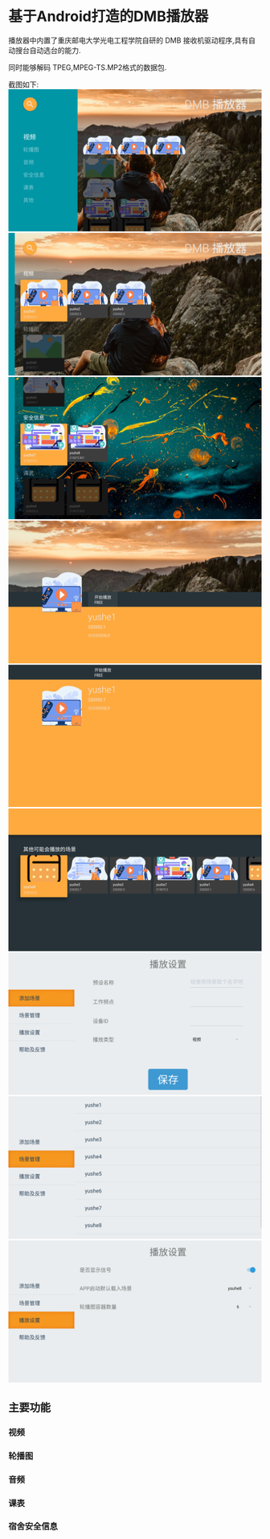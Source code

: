 #  基于Android打造的DMB播放器

播放器中内置了重庆邮电大学光电工程学院自研的 DMB 接收机驱动程序,具有自动搜台自动选台的能力.

同时能够解码 TPEG,MPEG-TS.MP2格式的数据包.

截图如下:
![Screenshot_1652967562](assets/Screenshot_1652967562.png)
![Screenshot_1652967570](assets/Screenshot_1652967570.png)
![Screenshot_1652967579](assets/Screenshot_1652967579.png)
![Screenshot_1652967611](assets/Screenshot_1652967611.png)
![Screenshot_1652967614](assets/Screenshot_1652967614.png)
![Screenshot_1652967616](assets/Screenshot_1652967616.png)
![Screenshot_1652967595](assets/Screenshot_1652967595.png)
![Screenshot_1652967597](assets/Screenshot_1652967597.png)
![Screenshot_1652967600](assets/Screenshot_1652967600.png)

## 主要功能

### 视频

### 轮播图

### 音频

### 课表

### 宿舍安全信息
